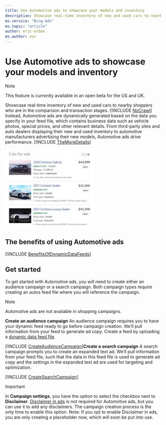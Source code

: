 ```yaml
---
title: Use Automotive ads to showcase your models and inventory
description: Showcase real-time inventory of new and used cars to nearby shoppers who are in the comparison and transcation stages.
ms.service: "Bing-Ads"
ms.topic: "article"
author: eric-urban
ms.author: eur
---
```


# Use Automotive ads to showcase your models and inventory

> [!NOTE]
> This feature is currently available in an open beta for the US and UK.

Showcase real-time inventory of new and used cars to nearby shoppers who are in the comparison and transaction stages. [!INCLUDE [NoCrawl](./includes/NoCrawl.md)] Instead, Automotive ads are dynamically generated based on the data you specify in your feed file, which contains business data such as vehicle photos, special prices, and other relevant details. From third-party sites and auto dealers displaying their new and used inventory to automotive manufacturers advertising their new models, Automotive ads drive performance. [!INCLUDE [TheMoreDetails](./includes/TheMoreDetails.md)]

![Automotive inventory ad examples.](../images/hlp_BA_CONC_AutomotiveAds.png)

## The benefits of using Automotive ads

[!INCLUDE [BenefitsOfDynamicDataFeeds](./includes/BenefitsOfDynamicDataFeeds.md)]
## Get started

To get started with Automotive ads, you will need to create either an audience campaign or a search campaign. Both campaign types require creating an autos feed file where you will reference the campaign.

> [!NOTE]
> Automotive ads are not available in shopping campaigns.

**Create an audience campaign**
An audience campaign requires you to have your dynamic feed ready to go before campaign creation. We’ll pull information from your feed to generate ad copy. Create a feed by uploading a [dynamic data feed file](./hlp_BA_CONC_FeedsAttributes_Autos.md).

[!INCLUDE [CreateAudienceCampaign](./includes/CreateAudienceCampaign.md)]**Create a search campaign**
A search campaign prompts you to create an expanded text ad. We’ll pull information from your feed file, such that the data in this feed file is used to generate ad copy and the settings in the expanded text ad are used for targeting and optimization.

[!INCLUDE [CreateSearchCampaign](./includes/CreateSearchCampaign.md)]
> [!IMPORTANT]
> In **Campaign settings**, you have the option to select the checkbox next to **Disclaimer**. [Disclaimer in ads](./hlp_BA_CONC_Feeds_DisclaimerInAds.md) is not required for Automotive ads, but you can use it to add any disclaimers. The campaign creation process is the only time to enable this option.
> Note: If you opt to enable Disclaimer in ads, you are only creating a placeholder now, which will soon be put into use.


